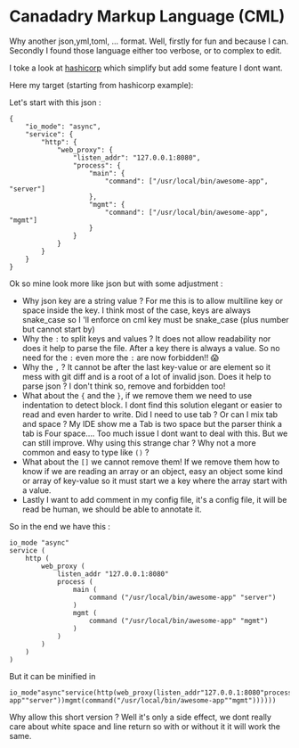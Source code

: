 # Canadadry Markup Language (CML)

Why another json,yml,toml, ... format. Well, firstly for fun and because I can. Secondly I found those language either too verbose, or to complex to edit.

I toke a look at [hashicorp](https://github.com/hashicorp/hcl) which simplify but add some feature I dont want.

Here my target (starting from hashicorp example):

Let's start with this json :

```
{
	"io_mode": "async",
	"service": {
		"http": {
			"web_proxy": {
				"listen_addr": "127.0.0.1:8080",
				"process": {
					"main": {
						"command": ["/usr/local/bin/awesome-app", "server"]
					},
					"mgmt": {
						"command": ["/usr/local/bin/awesome-app", "mgmt"]
					}
				}
			}
		}
	}
}
```

Ok so mine look more like json but with some adjustment :

 - Why json key are a string value ? For me this is to allow multiline key or space inside the key. I think most of the case, keys are always snake_case so I 'll enforce on cml key must be snake_case (plus number but cannot start by)
 - Why the `:` to split keys and values ? It does not allow readability nor does it help to parse the file. After a key there is always a value. So no need for the `:` even more the `:` are now forbidden!! 😱
 - Why the `,` ? It cannot be after the last key-value or are element so it mess with git diff and is a root of a lot of invalid json. Does it help to parse json ? I don't think so, remove and forbidden too!
 - What about the `{` and the `}`, if we remove them we need to use indentation to detect block. I dont find this solution elegant or easier to read and even harder to write. Did I need to use tab ? Or can I mix tab and space ? My IDE show me a Tab is two space but the parser think a tab is Four space.... Too much issue I dont want to deal with this. But we can still improve. Why using this strange char ? Why not a more common and easy to type  like `()` ?
 - What about the `[]` we cannot remove them! If we remove them how to know if we are reading an array or an object, easy an object some kind or array of key-value so it must start we a key where the array start with a value.
 - Lastly I want to add comment in my config file, it's a config file, it will be read be human, we should be able to annotate it.

So in the end we have this :

```
io_mode "async"
service (
	http (
		web_proxy (
			listen_addr "127.0.0.1:8080"
			process (
				main (
					command ("/usr/local/bin/awesome-app" "server")
				)
				mgmt (
					command ("/usr/local/bin/awesome-app" "mgmt")
				)
			)
		)
	)
)
```

But it can be minified in

```
io_mode"async"service(http(web_proxy(listen_addr"127.0.0.1:8080"process(main(command("/usr/local/bin/awesome-app""server"))mgmt(command("/usr/local/bin/awesome-app""mgmt"))))))
```

Why allow this short version ? Well it's only a side effect, we dont really care about white space and line return so with or without it it will work the same.